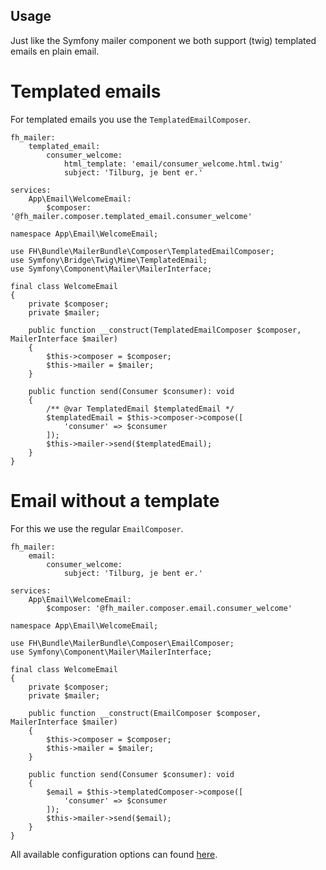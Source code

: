 Usage
------------
Just like the Symfony mailer component we both support (twig) templated emails en plain email.

# Templated emails
For templated emails you use the `TemplatedEmailComposer`.

```
fh_mailer:
    templated_email:
        consumer_welcome:
            html_template: 'email/consumer_welcome.html.twig'
            subject: 'Tilburg, je bent er.'

services:
    App\Email\WelcomeEmail:
        $composer: '@fh_mailer.composer.templated_email.consumer_welcome'
```

```
namespace App\Email\WelcomeEmail;

use FH\Bundle\MailerBundle\Composer\TemplatedEmailComposer;
use Symfony\Bridge\Twig\Mime\TemplatedEmail;
use Symfony\Component\Mailer\MailerInterface;

final class WelcomeEmail
{
    private $composer;
    private $mailer;

    public function __construct(TemplatedEmailComposer $composer, MailerInterface $mailer)
    {
        $this->composer = $composer;
        $this->mailer = $mailer;
    }

    public function send(Consumer $consumer): void
    {
        /** @var TemplatedEmail $templatedEmail */
        $templatedEmail = $this->composer->compose([
            'consumer' => $consumer
        ]);
        $this->mailer->send($templatedEmail);
    }
}
```

# Email without a template
For this we use the regular `EmailComposer`.

```
fh_mailer:
    email:
        consumer_welcome:
            subject: 'Tilburg, je bent er.'

services:
    App\Email\WelcomeEmail:
        $composer: '@fh_mailer.composer.email.consumer_welcome'
```

```
namespace App\Email\WelcomeEmail;

use FH\Bundle\MailerBundle\Composer\EmailComposer;
use Symfony\Component\Mailer\MailerInterface;

final class WelcomeEmail
{
    private $composer;
    private $mailer;

    public function __construct(EmailComposer $composer, MailerInterface $mailer)
    {
        $this->composer = $composer;
        $this->mailer = $mailer;
    }

    public function send(Consumer $consumer): void
    {
        $email = $this->templatedComposer->compose([
            'consumer' => $consumer
        ]);
        $this->mailer->send($email);
    }
}
```

All available configuration options can found [here](configuration.md).
